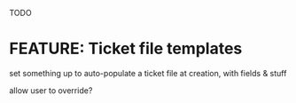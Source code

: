 TODO

# FEATURE: Ticket file templates

set something up to auto-populate a ticket file at creation, with fields & stuff

allow user to override?
